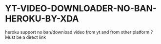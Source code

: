 # YT-VIDEO-DOWNLOADER-NO-BAN-HEROKU-BY-XDA
heroku support no ban/download video from yt and from other platform ?Must be a direct link 
